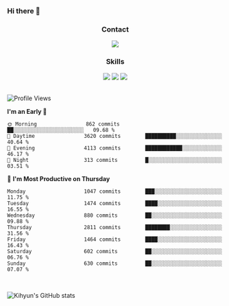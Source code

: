 ### Hi there 👋

<!--
**Key5771/Key5771** is a ✨ _special_ ✨ repository because its `README.md` (this file) appears on your GitHub profile.

Here are some ideas to get you started:

- 🔭 I’m currently working on ...
- 🌱 I’m currently learning ...
- 👯 I’m looking to collaborate on ...
- 🤔 I’m looking for help with ...
- 💬 Ask me about ...
- 📫 How to reach me: ...
- 😄 Pronouns: ...
- ⚡ Fun fact: ...
-->

<h3 align="center">Contact</h3>
<div align="center">
  <a href="mailto:ksj57715@gmail.com"><img src="https://img.shields.io/badge/Gmail-D14836?style=for-the-badge&logo=gmail&logoColor=white"/></a>
</div>

<h3 align="center">Skills</h3>
<div align="center">
  <img src="https://img.shields.io/badge/iOS-000000?style=for-the-badge&logo=ios&logoColor=white"/>
  <img src="https://img.shields.io/badge/Swift-FA7343?style=for-the-badge&logo=swift&logoColor=white"/>
  <img src="https://img.shields.io/badge/Xcode-007ACC?style=for-the-badge&logo=Xcode&logoColor=white"/>
</div>

<br>

<!--START_SECTION:waka-->
![Profile Views](http://img.shields.io/badge/Profile%20Views-0-blue)

**I'm an Early 🐤** 

```text
🌞 Morning                862 commits         ██░░░░░░░░░░░░░░░░░░░░░░░   09.68 % 
🌆 Daytime                3620 commits        ██████████░░░░░░░░░░░░░░░   40.64 % 
🌃 Evening                4113 commits        ████████████░░░░░░░░░░░░░   46.17 % 
🌙 Night                  313 commits         █░░░░░░░░░░░░░░░░░░░░░░░░   03.51 % 
```
📅 **I'm Most Productive on Thursday** 

```text
Monday                   1047 commits        ███░░░░░░░░░░░░░░░░░░░░░░   11.75 % 
Tuesday                  1474 commits        ████░░░░░░░░░░░░░░░░░░░░░   16.55 % 
Wednesday                880 commits         ██░░░░░░░░░░░░░░░░░░░░░░░   09.88 % 
Thursday                 2811 commits        ████████░░░░░░░░░░░░░░░░░   31.56 % 
Friday                   1464 commits        ████░░░░░░░░░░░░░░░░░░░░░   16.43 % 
Saturday                 602 commits         ██░░░░░░░░░░░░░░░░░░░░░░░   06.76 % 
Sunday                   630 commits         ██░░░░░░░░░░░░░░░░░░░░░░░   07.07 % 
```



<!--END_SECTION:waka-->

<br>


![Kihyun's GitHub stats](https://github-readme-stats.vercel.app/api?username=key5771&show_icons=true&theme=radical)
